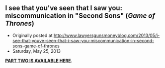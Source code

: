 ## I see that you've seen that I saw you: miscommunication in "Second Sons" (<em>Game of Thrones</em>)

 * Originally posted at http://www.lawyersgunsmoneyblog.com/2013/05/i-see-that-youve-seen-that-i-saw-you-miscommunication-in-second-sons-game-of-thrones
 * Saturday, May 25, 2013

**[PART TWO IS AVAILABLE HERE](http://lawyersgunsmon.wpengine.com/2013/05/i-still-know-that-youve-seen-that-i-saw-you-miscommunication-in-second-sons-game-of-thrones).**